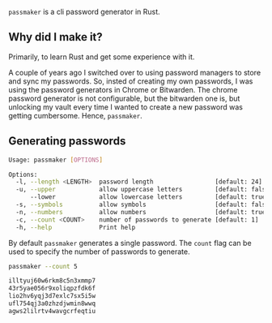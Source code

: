 `passmaker` is a cli password generator in Rust.

## Why did I make it?

Primarily, to learn Rust and get some experience with it.

A couple of years ago I switched over to using password managers to store and sync my passwords. So, insted of creating
my own passwords, I was using the password generators in Chrome or Bitwarden. The chrome password generator is not
configurable, but the bitwarden one is, but unlocking my vault every time I wanted to create a new password was getting
cumbersome. Hence, `passmaker`.

## Generating passwords
```sh
Usage: passmaker [OPTIONS]

Options:
  -l, --length <LENGTH>  password length                 [default: 24]
  -u, --upper            allow uppercase letters         [default: false]
      --lower            allow lowercase letters         [default: true]
  -s, --symbols          allow symbols                   [default: false]
  -n, --numbers          allow numbers                   [default: true]
  -c, --count <COUNT>    number of passwords to generate [default: 1]
  -h, --help             Print help
```
By default `passmaker` generates a single password. The `count` flag can be used to specify the number of passwords to generate.

```sh
passmaker --count 5

illtyuj60w6rkm8c5n3xmmp7
43r5yae056r9xoliqpzfdk6f
lio2hv6yqj3d7exlc7sx5i5w
ufl754qj3a0zhzdjwmin8wwq
agws2lilrtv4wavgcrfeqtiu
```
